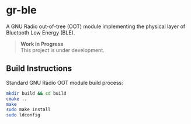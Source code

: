 # gr-ble
A GNU Radio out-of-tree (OOT) module implementing the physical layer of Bluetooth Low Energy (BLE).

> **Work in Progress**  
> This project is under development.


## Build Instructions
Standard GNU Radio OOT module build process:
```bash
mkdir build && cd build
cmake ..
make
sudo make install
sudo ldconfig
